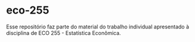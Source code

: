 # eco-255
Esse repositório faz parte do material do trabalho individual apresentado à disciplina de ECO 255 - Estatística Econômica.
